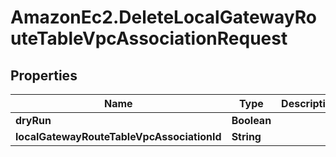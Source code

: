 # AmazonEc2.DeleteLocalGatewayRouteTableVpcAssociationRequest

## Properties

Name | Type | Description | Notes
------------ | ------------- | ------------- | -------------
**dryRun** | **Boolean** |  | [optional] 
**localGatewayRouteTableVpcAssociationId** | **String** |  | 


